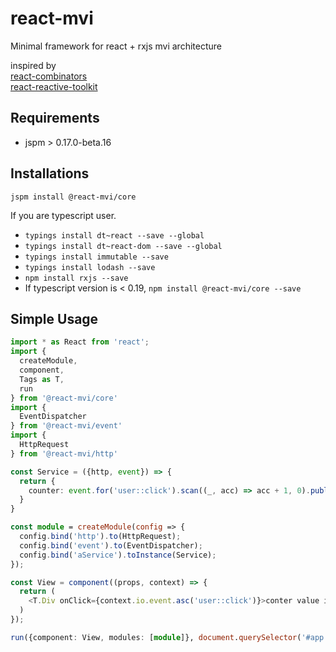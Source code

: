 # react-mvi
Minimal framework for react + rxjs mvi architecture

inspired by  
[react-combinators](https://github.com/milankinen/react-combinators)  
[react-reactive-toolkit](https://github.com/milankinen/react-reactive-toolkit)

## Requirements

- jspm > 0.17.0-beta.16

## Installations

```jspm install @react-mvi/core```

If you are typescript user.

* ```typings install dt~react --save --global```
* ```typings install dt~react-dom --save --global```
* ```typings install immutable --save```
* ```typings install lodash --save```
* ```npm install rxjs --save```
* If typescript version is < 0.19, ```npm install @react-mvi/core --save```


## Simple Usage

```typescript
import * as React from 'react';
import {
  createModule,
  component,
  Tags as T,
  run
} from '@react-mvi/core'
import {
  EventDispatcher
} from '@react-mvi/event'
import {
  HttpRequest
} from '@react-mvi/http'

const Service = ({http, event}) => {
  return {
    counter: event.for('user::click').scan((_, acc) => acc + 1, 0).publish();
  }
}

const module = createModule(config => {
  config.bind('http').to(HttpRequest);
  config.bind('event').to(EventDispatcher);
  config.bind('aService').toInstance(Service);
});

const View = component((props, context) => {
  return (
    <T.Div onClick={context.io.event.asc('user::click')}>conter value is {props.counter}</T.Div>
  )
});

run({component: View, modules: [module]}, document.querySelector('#app'));
```
